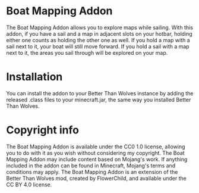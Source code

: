 # Boat Mapping Addon
The Boat Mapping Addon allows you to explore maps while sailing. With this addon, if you have a sail and a map in adjacent slots on your hotbar, holding either one counts as holding the other one as well. If you hold a map with a sail next to it, your boat will still move forward. If you hold a sail with a map next to it, the areas you sail through will be explored on your map.

# Installation
You can install the addon to your Better Than Wolves instance by adding the released .class files to your minecraft.jar, the same way you installed Better Than Wolves.

# Copyright info
The Boat Mapping Addon is available under the CC0 1.0 license, allowing you to do with it as you wish without considering my copyright. The Boat Mapping Addon may include content based on Mojang's work. If anything included in the addon can be found in Minecraft, Mojang's terms and conditions may apply. The Boat Mapping Addon is an extension of the Better Than Wolves mod, created by FlowerChild, and available under the CC BY 4.0 license.